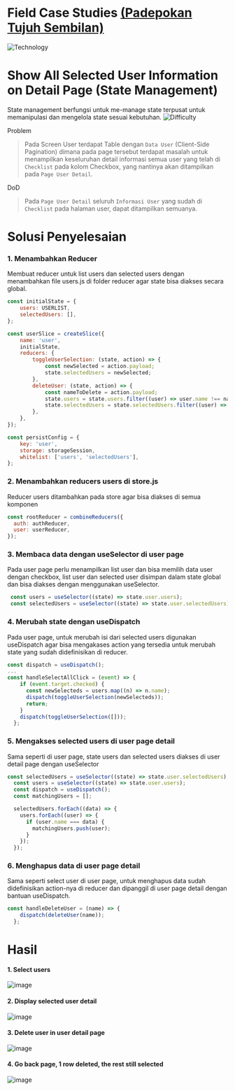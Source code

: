 # Field Case Studies [(Padepokan Tujuh Sembilan)](https://minimal-kit-react.vercel.app/)

![Technology](https://img.shields.io/badge/Technology-React.js-blue)

# Show All Selected User Information on Detail Page (State Management)
State management berfungsi untuk me-manage state terpusat untuk memanipulasi dan mengelola state sesuai kebutuhan.
![Difficulty](https://img.shields.io/badge/Difficulty-Easy-green)

Problem

> Pada Screen User terdapat Table dengan `Data User` (Client-Side Pagination) dimana pada page tersebut terdapat masalah untuk menampilkan keseluruhan detail informasi semua user yang telah di `Checklist` pada kolom Checkbox, yang nantinya akan ditampilkan pada `Page User Detail`.

DoD

> Pada `Page User Detail` seluruh `Informasi User` yang sudah di `Checklist` pada halaman user, dapat ditampilkan semuanya.

# Solusi Penyelesaian
### 1. Menambahkan Reducer
Membuat reducer untuk list users dan selected users dengan menambahkan file users.js di folder reducer agar state bisa diakses secara global.
```javascript
const initialState = {
    users: USERLIST,
    selectedUsers: [],
};

const userSlice = createSlice({
    name: 'user',
    initialState,
    reducers: {
        toggleUserSelection: (state, action) => {
            const newSelected = action.payload;
            state.selectedUsers = newSelected;
        },                   
        deleteUser: (state, action) => {
            const nameToDelete = action.payload;
            state.users = state.users.filter((user) => user.name !== nameToDelete);
            state.selectedUsers = state.selectedUsers.filter((user) => user !== nameToDelete);
        },          
    },
});

const persistConfig = {
    key: 'user',
    storage: storageSession,
    whitelist: ['users', 'selectedUsers'],
};
```

### 2. Menambahkan reducers users di store.js 
Reducer users ditambahkan pada store agar bisa diakses di semua komponen
```javascript
const rootReducer = combineReducers({ 
  auth: authReducer,
  user: userReducer,
});
```

### 3. Membaca data dengan useSelector di user page
Pada user page perlu menampilkan list user dan bisa memilih data user dengan checkbox, list user dan selected user disimpan dalam state global dan bisa diakses dengan menggunakan useSelector.
 ```javascript
  const users = useSelector((state) => state.user.users);
  const selectedUsers = useSelector((state) => state.user.selectedUsers);
```

### 4. Merubah state dengan useDispatch
Pada user page, untuk merubah isi dari selected users digunakan useDispatch agar bisa mengakases action yang tersedia untuk merubah state yang sudah didefinisikan di reducer.
```javascript
const dispatch = useDispatch();
...
const handleSelectAllClick = (event) => {
    if (event.target.checked) {
      const newSelecteds = users.map((n) => n.name);
      dispatch(toggleUserSelection(newSelecteds));
      return;
    }
    dispatch(toggleUserSelection([]));
  };
```

### 5. Mengakses selected users di user page detail
Sama seperti di user page, state users dan selected users diakses di user detail page dengan useSelector
```javascript
const selectedUsers = useSelector((state) => state.user.selectedUsers);
  const users = useSelector((state) => state.user.users);
  const dispatch = useDispatch();
  const matchingUsers = [];

  selectedUsers.forEach((data) => {
    users.forEach((user) => {
      if (user.name === data) {
        matchingUsers.push(user);
      }
    });
  });
```

### 6. Menghapus data di user page detail
Sama seperti select user di user page, untuk menghapus data sudah didefinisikan action-nya di reducer dan dipanggil di user page detail dengan bantuan useDispatch.
```javascript
const handleDeleteUser = (name) => {
    dispatch(deleteUser(name));
  };
```

# Hasil
#### 1. Select users
![image](https://github.com/salsabilamp3/StateManagementCase/assets/95154453/65ba4f17-cdc3-4b11-83d4-f08b2f0177f4)

#### 2. Display selected user detail
![image](https://github.com/salsabilamp3/StateManagementCase/assets/95154453/48dc046b-8414-4430-a09f-21b6a265a21a)

#### 3. Delete user in user detail page
![image](https://github.com/salsabilamp3/StateManagementCase/assets/95154453/240e2f3a-48dc-4a75-a047-4cbbb62ffc3b)

#### 4. Go back page, 1 row deleted, the rest still selected
![image](https://github.com/salsabilamp3/StateManagementCase/assets/95154453/133bbef4-f84c-4547-8dc7-4120554be48c)
